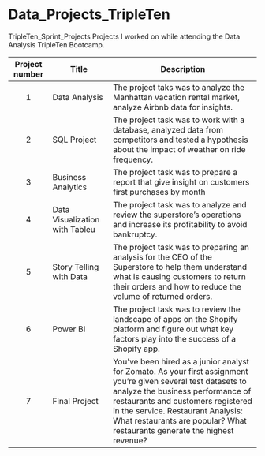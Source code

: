 # Data_Projects_TripleTen
TripleTen_Sprint_Projects
Projects I worked on while attending the Data Analysis TripleTen Bootcamp.


| Project number |	Title	| Description |
| :-------------: | ----------- | ---------- |
| 1 | Data Analysis | The project taks was to analyze the Manhattan vacation rental market, analyze Airbnb data for insights.|
| 2	| SQL Project	| The project task was to work with a database, analyzed data from competitors and tested a hypothesis about the impact of weather on ride frequency.|
| 3	| Business Analytics	| The project task was to prepare a report that give insight on customers first purchases by month|
| 4	| Data Visualization with Tableu	| The project task was to analyze and review the superstore’s operations and increase its profitability to avoid bankruptcy.|
| 5	| Story Telling with Data	| The project task was to preparing an analysis for the CEO of the Superstore to help them understand what is causing customers to return their orders and how to reduce the volume of returned orders.|
| 6 | Power BI  | The project task was to review the landscape of apps on the Shopify platform and figure out what key factors play into the success of a Shopify app.|
| 7 | Final Project | You've been hired as a junior analyst for Zomato. As your first assignment you’re given several test datasets to analyze the business performance of restaurants and customers registered in the service. Restaurant Analysis: What restaurants are popular? What restaurants generate the highest revenue? |

